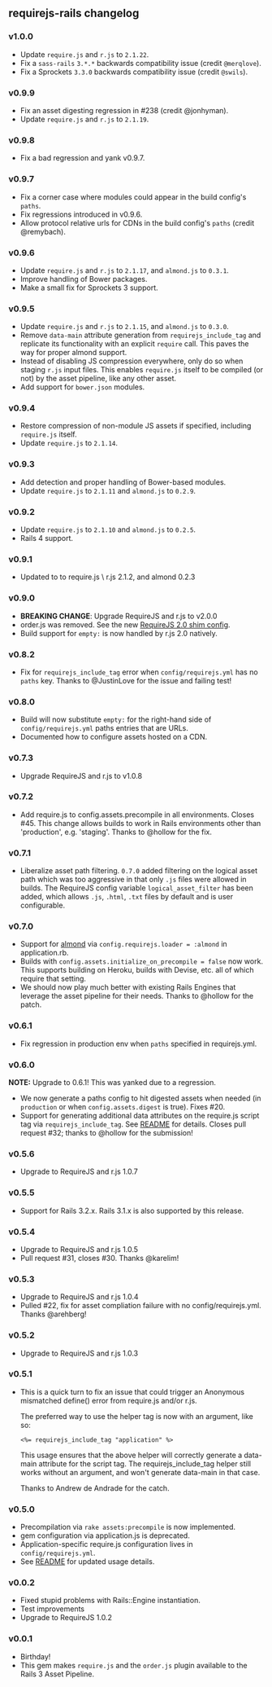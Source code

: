 <!-- Marked Style: GitHub -->

## requirejs-rails changelog

### v1.0.0

- Update `require.js` and `r.js` to `2.1.22`.
- Fix a `sass-rails` `3.*.*` backwards compatibility issue (credit `@merqlove`).
- Fix a Sprockets `3.3.0` backwards compatibility issue (credit `@swils`).

### v0.9.9

- Fix an asset digesting regression in #238 (credit @jonhyman).
- Update `require.js` and `r.js` to `2.1.19`.

### v0.9.8

- Fix a bad regression and yank v0.9.7.

### v0.9.7

- Fix a corner case where modules could appear in the build config's `paths`.
- Fix regressions introduced in v0.9.6.
- Allow protocol relative urls for CDNs in the build config's `paths` (credit @remybach).

### v0.9.6

- Update `require.js` and `r.js` to `2.1.17`, and `almond.js` to `0.3.1`.
- Improve handling of Bower packages.
- Make a small fix for Sprockets 3 support.

### v0.9.5

- Update `require.js` and `r.js` to `2.1.15`, and `almond.js` to `0.3.0`.
- Remove `data-main` attribute generation from `requirejs_include_tag` and replicate its functionality with an explicit
  `require` call. This paves the way for proper almond support.
- Instead of disabling JS compression everywhere, only do so when staging `r.js` input files. This enables `require.js`
  itself to be compiled (or not) by the asset pipeline, like any other asset.
- Add support for `bower.json` modules.

### v0.9.4

- Restore compression of non-module JS assets if specified, including `require.js` itself.
- Update `require.js` to `2.1.14`.

### v0.9.3

- Add detection and proper handling of Bower-based modules.
- Update `require.js` to `2.1.11` and `almond.js` to `0.2.9`.

### v0.9.2

- Update `require.js` to `2.1.10` and `almond.js` to `0.2.5`.
- Rails 4 support.

### v0.9.1

- Updated to to require.js \ r.js 2.1.2, and almond 0.2.3

### v0.9.0

- **BREAKING CHANGE**: Upgrade RequireJS and r.js to v2.0.0
- order.js was removed. See the new [RequireJS 2.0 shim config](https://github.com/jrburke/requirejs/wiki/Upgrading-to-RequireJS-2.0#wiki-shim).
- Build support for `empty:` is now handled by r.js 2.0 natively.

### v0.8.2

- Fix for `requirejs_include_tag` error when `config/requirejs.yml` has no
  `paths` key.  Thanks to @JustinLove for the issue and failing test!

### v0.8.0

- Build will now substitute `empty:` for the right-hand side of
  `config/requirejs.yml` paths entries that are URLs.
- Documented how to configure assets hosted on a CDN.

### v0.7.3

- Upgrade RequireJS and r.js to v1.0.8

### v0.7.2

- Add require.js to config.assets.precompile in all environments.  Closes #45.
  This change allows builds to work in Rails environments other than
  'production', e.g. 'staging'.  Thanks to @hollow for the fix.

### v0.7.1

- Liberalize asset path filtering.  `0.7.0` added filtering on the logical
  asset path which was too aggressive in that only `.js` files were allowed in
  builds.  The RequireJS config variable `logical_asset_filter` has been
  added, which allows `.js`, `.html`, `.txt` files by default and is user
  configurable.

### v0.7.0

- Support for [almond](https://github.com/jrburke/almond) via
  `config.requirejs.loader = :almond` in application.rb.
- Builds with `config.assets.initialize_on_precompile = false` now work.
  This supports building on Heroku, builds with Devise, etc. all of
  which require that setting.
- We should now play much better with existing Rails Engines that
  leverage the asset pipeline for their needs.  Thanks to @hollow for the
  patch.

### v0.6.1

- Fix regression in production env when `paths` specified in requirejs.yml.

### v0.6.0

**NOTE:** Upgrade to 0.6.1! This was yanked due to a regression.

- We now generate a paths config to hit digested assets when needed (in
  `production` or when `config.assets.digest` is true). Fixes #20.
- Support for generating additional data attributes on the require.js script
  tag via `requirejs_include_tag`. See [README](README.md) for details. Closes 
  pull request #32; thanks to @hollow for the submission!

### v0.5.6

- Upgrade to RequireJS and r.js 1.0.7

### v0.5.5

- Support for Rails 3.2.x.  Rails 3.1.x is also supported by this release.

### v0.5.4

- Upgrade to RequireJS and r.js 1.0.5
- Pull request #31, closes #30.  Thanks @karelim!

### v0.5.3

- Upgrade to RequireJS and r.js 1.0.4
- Pulled #22, fix for asset compliation failure with no config/requirejs.yml.
  Thanks @arehberg!

### v0.5.2

- Upgrade to RequireJS and r.js 1.0.3

### v0.5.1

- This is a quick turn to fix an issue that could trigger an Anonymous mismatched define() error from require.js and/or r.js.

    The preferred way to use the helper tag is now with an argument, like
    so:

    ```erb
    <%= requirejs_include_tag "application" %>
    ```

    This usage ensures that the above helper will correctly generate a
    data-main attribute for the script tag.  The requirejs_include_tag
    helper still works without an argument, and won't generate data-main
    in that case.

    Thanks to Andrew de Andrade for the catch.

### v0.5.0

- Precompilation via `rake assets:precompile` is now implemented.
- gem configuration via application.js is deprecated.
- Application-specific require.js configuration lives in `config/requirejs.yml`.
- See [README](README.md) for updated usage details.

### v0.0.2

- Fixed stupid problems with Rails::Engine instantiation.
- Test improvements
- Upgrade to RequireJS 1.0.2

### v0.0.1

- Birthday!
- This gem makes `require.js` and the `order.js` plugin available to the Rails 3 Asset Pipeline.
